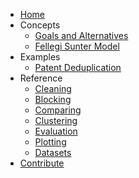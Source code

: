 * [Home](index.md)
* Concepts
    * [Goals and Alternatives](concepts/goals_and_alternatives.md)
    * [Fellegi Sunter Model](concepts/fellegi-sunter.md)
* Examples
    * [Patent Deduplication](examples/patent_deduplication.ipynb)
* Reference
    * [Cleaning](reference/clean.md)
    * [Blocking](reference/block.md)
    * [Comparing](reference/compare.md)
    * [Clustering](reference/cluster.md)
    * [Evaluation](reference/evaluate.md)
    * [Plotting](reference/plot.md)
    * [Datasets](reference/datasets.md)
* [Contribute](contributing.md)
